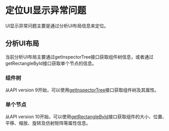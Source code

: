 # 定位UI显示异常问题

UI显示异常问题主要是通过分析UI布局信息来定位。

## 分析UI布局

当前分析UI布局主要通过getInspectorTree接口获取组件树信息，或者通过getRectangleById接口获取单个节点的信息。

### 组件树

从API version 9开始，可以使用[getInspectorTree](../reference/apis-arkui/arkui-ts/ts-universal-attributes-component-id.md#getinspectortree9)接口获取组件树及其属性。

### 单个节点

从API version 10开始，可以使用[getRectangleById](../reference/apis-arkui/arkts-apis-uicontext-componentutils.md#getrectanglebyid)接口获取组件的大小、位置、平移、缩放、旋转及仿射矩阵等属性信息。
